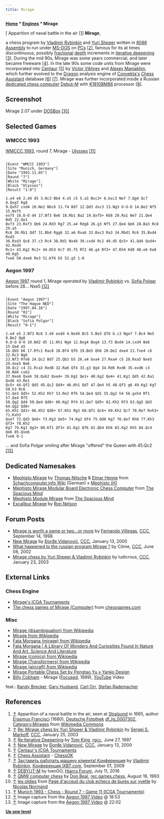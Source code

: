 ```yaml
---
title: Mirage
---
```

**[Home](Home "Home") \* [Engines](Engines "Engines") \* Mirage**



[ Apparition of naval battle in the air <a id="cite-note-1" href="#cite-ref-1">[1]</a>
**Mirage**,  

a chess program by [Vladimir Rybinkin](Vladimir_Rybinkin "Vladimir Rybinkin") and [Yuri Shpeer](Yuri_Shpeer "Yuri Shpeer") written in [8086](8086 "8086") [Assembly](Assembly "Assembly") to run under [MS-DOS](MS-DOS "MS-DOS") on [PCs](IBM_PC "IBM PC") <a id="cite-note-2" href="#cite-ref-2">[2]</a>, famous for its at times discontinuous, possibly [fractional](Depth#FractionalPlies "Depth") [depth](Depth "Depth") increments in [iterative deepening](Iterative_Deepening "Iterative Deepening") <a id="cite-note-3" href="#cite-ref-3">[3]</a>.
During the mid 90s, Mirage was some years commercial, and later became freeware <a id="cite-note-4" href="#cite-ref-4">[4]</a>. 
In the late 90s some code units from Mirage were incorporated into [Centaur](Centaur "Centaur") <a id="cite-note-5" href="#cite-ref-5">[5]</a> by [Victor Vikhrev](Victor_Vikhrev "Victor Vikhrev") and [Alexey Manjakhin](Alexey_Manjakhin "Alexey Manjakhin"), which further evolved to the [Dragon](Dragon_(Chess_Assistant) "Dragon (Chess Assistant)") analysis engine of [Convekta's](ChessOK "ChessOK") [Chess Assistant](Chess_Assistant "Chess Assistant") database <a id="cite-note-6" href="#cite-ref-6">[6]</a> <a id="cite-note-7" href="#cite-ref-7">[7]</a>. Mirage was further incorporated inside a Russian [dedicated chess computer](Dedicated_Chess_Computers "Dedicated Chess Computers") [Debut-M](index.php?title=Debut-M&action=edit&redlink=1 "Debut-M (page does not exist)") with [K1810BM86](https://en.wikipedia.org/wiki/K1810BM86) processor <a id="cite-note-8" href="#cite-ref-8">[8]</a>.



## Screenshot


 [](http://lechiquier-orseen.pagesperso-orange.fr/DOS_Oldies/les_oldies.html) 
Mirage 2.07 under [DOSBox](https://en.wikipedia.org/wiki/DOSBox) <a id="cite-note-10" href="#cite-ref-10">[10]</a>



## Selected Games


### WMCCC 1993


[WMCCC 1993](WMCCC_1993 "WMCCC 1993"), round 7, Mirage - [Ulysses](Ulysses "Ulysses") <a id="cite-note-11" href="#cite-ref-11">[11]</a>




```

[Event "WMCCC 1993"]
[Site "Munich, Germany"]
[Date "1993.11.05"]
[Round "7"]
[White "Mirage"]
[Black "Ulysses"]
[Result "1-0"]

1.e4 e6 2.d4 d5 3.Nc3 Bb4 4.e5 c5 5.a3 Bxc3+ 6.bxc3 Ne7 7.Qg4 Qc7 8.Qxg7 Rg8 
9.Qxh7 cxd4 10.Ne2 Nbc6 11.f4 Bd7 12.Qd3 dxc3 13.Ng3 O-O-O 14.Be2 Nf5 15.Nxf5 
exf5 16.O-O d4 17.Bf3 Be6 18.Rb1 Ba2 19.Qxf5+ Kb8 20.Ra1 Ne7 21.Qe4 Bd5 22.Qe1 
Bxf3 23.Rxf3 Qb6 24.Rd3 Rg7 25.a4 Rdg8 26.g3 Nf5 27.Qe4 Qe6 28.Ba3 Rc8 29.a5 
Rc6 30.Rb1 Qd7 31.Bb4 Rgg6 32.a6 Rxa6 33.Bxc3 Ra3 34.Rbd1 Rc6 35.Bxd4 Rxd3 
36.Rxd3 Qc8 37.c3 Rc4 38.Rd1 Nxd4 39.cxd4 Rc2 40.d5 Qc5+ 41.Qd4 Qxd4+ 42.Rxd4 
Rc1+ 43.Kg2 Rc2+ 44.Kh3 Kc7 45.f5 Rf2 46.g4 Rf3+ 47.Kh4 Kd8 48.e6 Ke8 49.Kg5 
fxe6 50.dxe6 Re3 51.Kf6 b5 52.g5 1-0

```

### Aegon 1997


 [](File:MiragePolgarAegon97at2429.jpg) 
[Aegon 1997](Aegon_1997 "Aegon 1997") round 1, Mirage operated by [Vladimir Rybinkin](Vladimir_Rybinkin "Vladimir Rybinkin") vs. [Sofia Polgar](https://en.wikipedia.org/wiki/Sofia_Polgar) before 28... Nxe5 <a id="cite-note-12" href="#cite-ref-12">[12]</a>




```

[Event "Aegon 1997"]
[Site "The Hague NED"]
[Date "1997.04.16"]
[Round "01"]
[White "Mirage"]
[Black "Sofia Polgar"]
[Result "0-1"]

1.e4 e5 2.Nf3 Nc6 3.d4 exd4 4.Nxd4 Bc5 5.Be3 Qf6 6.c3 Nge7 7.Bc4 Ne5 8.Be2 Qg6
9.O-O O-O 10.Nd2 d5 11.Kh1 Ng4 12.Bxg4 Bxg4 13.f3 Bxd4 14.cxd4 Be6 15.Qa4 a5
16.Qb5 b6 17.Rfc1 Rac8 18.Bf4 Qf6 19.Be5 Qh6 20.Qe2 dxe4 21.fxe4 c6 22.Rc3 Ng6
23.Nf3 Rfe8 24.Qc2 Bd7 25.Qb3 b5 26.a4 bxa4 27.Rxa4 c5 28.Rxa5 Nxe5 29.dxe5 Be6
30.Qc2 c4 31.Rca3 Red8 32.Ra6 Qf4 33.g3 Qg4 34.Rd6 Rxd6 35.exd6 c3 36.Nd4 cxb2
37.Nxe6 Qxe6 38.Qxb2 Qxe4+ 39.Kg1 Qe1+ 40.Kg2 Qe4+ 41.Kg1 Qd5 42.Ra1 Qxd6 43.Re1
Qc5+ 44.Qf2 Qd5 45.Qc2 Qd4+ 46.Kh1 Qd7 47.Qe4 h5 48.Qf3 g6 49.Kg2 Kg7 50.h3 Rc6
51.Qe3 Qd5+ 52.Kh2 Kh7 53.Re2 Rf6 54.Qe4 Qd1 55.Qg2 h4 56.gxh4 Rf1 57.Qe4 Rf5
58.Qg2 Qd4 59.Qe4 Qd6+ 60.Kg2 Rf4 61.Qe7 Qd5+ 62.Kh2 Rf3 63.Qg5 Qd3 64.Qg2 Qd6+
65.Kh1 Qd1+ 66.Kh2 Qd6+ 67.Kh1 Rg3 68.Qf1 Qc6+ 69.Kh2 Qc7 70.Re7 Rxh3+ 71.Kxh3
Qxe7 72.Qd3 Qe6+ 73.Kg3 Qe5+ 74.Kg2 Qf4 75.Qd8 Kg7 76.Qe7 Kh6 77.Kh3 Qf3+ 78.Kh2
Kg7 79.Kg1 Qg3+ 80.Kf1 Qf3+ 81.Kg1 Qf6 82.Qb4 Kh6 83.Kg2 Kh5 84.Qc4 Qe6 85.Qxe6
fxe6 0-1

```

 [](File:Aegon1997MiragePolgar2202.jpg) 
... and Sofia Polgar smiling after Mirage "offered" the Queen with 45.Qc2 <a id="cite-note-13" href="#cite-ref-13">[13]</a>



## Dedicated Namesakes


* [Mephisto Mirage](http://www.schach-computer.info/wiki/index.php/Mephisto_Mirage) by [Thomas Nitsche](Thomas_Nitsche "Thomas Nitsche") & [Elmar Henne](Elmar_Henne "Elmar Henne") from [Schachcomputer.info Wiki](http://www.schach-computer.info/wiki/index.php/Hauptseite_En) (German) » [Mephisto (H)](Mephisto_(H) "Mephisto (H)")
* [Mephisto Mirage Modular Board Electronic Chess Computer](http://www.spacious-mind.com/html/mirage_modular_board.html) from [The Spacious Mind](The_Spacious_Mind "The Spacious Mind")
* [Mephisto Module Mirage](http://www.spacious-mind.com/html/module_mirage.html) from [The Spacious Mind](The_Spacious_Mind "The Spacious Mind")
* [Excalibur Mirage](Excalibur_Mirage "Excalibur Mirage") by [Ron Nelson](Ron_Nelson "Ron Nelson")


## Forum Posts


* [Mirage is worth a game or two...or more](https://www.stmintz.com/ccc/index.php?id=26653) by [Fernando Villegas](Fernando_Villegas "Fernando Villegas"), [CCC](CCC "CCC"), September 14, 1998
* [New Mirage](https://www.stmintz.com/ccc/index.php?id=88342) by [Đorđe Vidanović](%C4%90or%C4%91e_Vidanovi%C4%87 "Đorđe Vidanović"), [CCC](CCC "CCC"), January 13, 2000
* [What happened to the russian program Mirage ?](https://www.stmintz.com/ccc/index.php?id=234325) by Côme, [CCC](CCC "CCC"), June 06, 2002
* [Mirage chess by Yuri Shpeer & Vladimir Rybinkin](https://www.stmintz.com/ccc/index.php?id=279176) by ludicrous, [CCC](CCC "CCC"), January 23, 2003


## External Links


### Chess Engine


* [Mirage's ICGA Tournaments](https://www.game-ai-forum.org/icga-tournaments/program.php?id=205)
* [The chess games of Mirage (Computer)](http://www.chessgames.com/perl/chessplayer?pid=131090) from [chessgames.com](http://www.chessgames.com/index.html)


### Misc


* [Mirage (disambiguation) from Wikipedia](https://en.wikipedia.org/wiki/Mirage_%28disambiguation%29)
* [Mirage from Wikipedia](https://en.wikipedia.org/wiki/Mirage)
* [Fata Morgana (mirage) from Wikipedia](https://en.wikipedia.org/wiki/Fata_Morgana_%28mirage%29)
* [Fata Morgana | A Library Of Wonders And Curiosities Found In Nature And Art, Science And Literature](http://chestofbooks.com/reference/A-Library-Of-Wonders-And-Curiosities/Fata-Morgana.html)
* [Mirage (comics) from Wikipedia](https://en.wikipedia.org/wiki/Mirage_%28comics%29)
* [Mirage (Transformers) from Wikipedia](https://en.wikipedia.org/wiki/Mirage_%28Transformers%29)
* [Mirage (aircraft) from Wikipedia](https://en.wikipedia.org/wiki/Mirage_%28aircraft%29)
* [Mirage Portable Chess Set by Pengtao Yu » Yanko Design](http://www.yankodesign.com/2009/09/23/now-you-see-chess-now-you-dont/)
* [Billy Cobham](Category:Billy_Cobham "Category:Billy Cobham") - Mirage ([Focused](https://en.wikipedia.org/wiki/Focused_(album)), 1999), [YouTube](https://en.wikipedia.org/wiki/YouTube) Video


 feat.: [Randy Brecker](Category:Randy_Brecker "Category:Randy Brecker"), [Gary Husband](https://en.wikipedia.org/wiki/Gary_Husband), [Carl Orr](https://www.linkedin.com/pub/carl-orr/19/262/8a2), [Stefan Rademacher](http://www.summerjazz-hilden.de/musiker/stefan_rademacher/stefan_rademacher.html)
 
## References


1. <a id="cite-ref-1" href="#cite-note-1">↑</a> Apparition of a naval battle in the air, seen at [Stralsund](https://en.wikipedia.org/wiki/Stralsund) in 1665, author [Erasmus Francisci](https://en.wikipedia.org/wiki/Erasmus_Finx) (1680), [Deutsche Fotothek](https://en.wikipedia.org/wiki/Deutsche_Fotothek) [df\_tg\_0007302](http://www.deutschefotothek.de/documents/obj/88967302), [Category:Mirages](https://commons.wikimedia.org/wiki/Category:Mirages) from [Wikimedia Commons](https://en.wikipedia.org/wiki/Wikimedia_Commons)
2. <a id="cite-ref-2" href="#cite-note-2">↑</a> [Re: Mirage chess by Yuri Shpeer & Vladimir Rybinkin](https://www.stmintz.com/ccc/index.php?id=279436) by [Sergei S. Markoff](Sergei_Markoff "Sergei Markoff"), [CCC](CCC "CCC"), January 25, 2003
3. <a id="cite-ref-3" href="#cite-note-3">↑</a> [Re;Iterative Deepening](https://groups.google.com/d/msg/rec.games.chess.computer/24sL-_prZzw/7vEW3Fe6v9sJ) by [Tom King](Tom_King "Tom King"), [rgcc](Computer_Chess_Forums "Computer Chess Forums"), June 27, 1997
4. <a id="cite-ref-4" href="#cite-note-4">↑</a> [New Mirage](https://www.stmintz.com/ccc/index.php?id=88342) by [Đorđe Vidanović](%C4%90or%C4%91e_Vidanovi%C4%87 "Đorđe Vidanović"), [CCC](CCC "CCC"), January 13, 2000
5. <a id="cite-ref-5" href="#cite-note-5">↑</a> [Centaur's ICGA Tournaments](https://www.game-ai-forum.org/icga-tournaments/program.php?id=57)
6. <a id="cite-ref-6" href="#cite-note-6">↑</a> [Chess Assistant](http://chessok.com/?page_id=19894) - [ChessOK](ChessOK "ChessOK")
7. <a id="cite-ref-7" href="#cite-note-7">↑</a> [Заставить работать машину клиента! Конференция](http://forum.ixbt.com/topic.cgi?id=26:39751-20#308) by [Vladimir Rybinkin](Vladimir_Rybinkin "Vladimir Rybinkin"), [Конференция iXBT.com](http://forum.ixbt.com/), September 01, 2009
8. <a id="cite-ref-8" href="#cite-note-8">↑</a> [DEBYUT-M](http://www.hiarcs.net/forums/viewtopic.php?t=7967) by IvenGO, [Hiarcs Forum](Computer_Chess_Forums "Computer Chess Forums"), July 11, 2016
9. <a id="cite-ref-9" href="#cite-note-9">↑</a> [QMW computer chess](http://groups.google.com/group/rec.games.chess/browse_frm/thread/51267e26536fa912) by [Don Beal](Don_Beal "Don Beal"), [rec.games.chess](Computer_Chess_Forums "Computer Chess Forums"), August 19, 1993
10. <a id="cite-ref-10" href="#cite-note-10">↑</a> [les oldies](http://lechiquier-orseen.pagesperso-orange.fr/DOS_Oldies/les_oldies.html) from [Page d'acceuil du club echecs de bures sur yvette](http://lechiquier-orseen.pagesperso-orange.fr/index.html) by [Nicolas Normand](index.php?title=Nicolas_Normand&action=edit&redlink=1 "Nicolas Normand (page does not exist)")
11. <a id="cite-ref-11" href="#cite-note-11">↑</a> [Munich 1993 - Chess - Round 7 - Game 11 (ICGA Tournaments)](https://www.game-ai-forum.org/icga-tournaments/round.php?tournament=57&round=7&id=11)
12. <a id="cite-ref-12" href="#cite-note-12">↑</a> Image capture from the [Aegon 1997 Video](Aegon_1997#Video "Aegon 1997") @ 18:53
13. <a id="cite-ref-13" href="#cite-note-13">↑</a> Image capture from the [Aegon 1997 Video](Aegon_1997#Video "Aegon 1997") @ 22:02

**[Up one level](Engines "Engines")**







 
